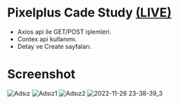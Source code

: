 # Pixelplus Cade Study [(LIVE)](https://pixelplus-case.netlify.app/)


- Axios api ile GET/POST işlemleri.
- Contex api kullanımı.
- Detay ve Create sayfaları.

# Screenshot

![Adsız](https://user-images.githubusercontent.com/104764065/204108231-02e3fcf7-5c7f-4a70-85af-cc81c88c64df.png)
![Adsız1](https://user-images.githubusercontent.com/104764065/204108233-941808e1-3935-41bd-b9aa-1d458186d92c.png)
![Adsız2](https://user-images.githubusercontent.com/104764065/204108234-f357980c-7aac-4356-bc99-0d6a25974c53.png)
![2022-11-26 23-38-39_3](https://user-images.githubusercontent.com/104764065/204108235-3592a34d-0bb6-470c-9aad-a6e758525ffd.gif)
